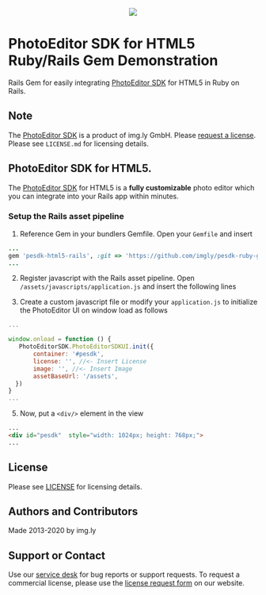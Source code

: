 <p align="center">
  <img src="http://static.photoeditorsdk.com/logo.png" />
</p>

# PhotoEditor SDK for HTML5 Ruby/Rails Gem Demonstration
Rails Gem for easily integrating [PhotoEditor SDK](https://www.photoeditorsdk.com/?utm_campaign=Projects&utm_source=Github&utm_medium=Side_Projects&utm_content=Ruby-Gem-Demo) for HTML5 in Ruby on Rails.

## Note 
The [PhotoEditor SDK](https://www.photoeditorsdk.com/?utm_campaign=Projects&utm_source=Github&utm_medium=Side_Projects&utm_content=Ruby-Gem-Demo) is a product of img.ly GmbH. 
Please [request a license](https://account.photoeditorsdk.com/pricing?utm_campaign=Projects&utm_source=Github&utm_medium=Side_Projects&utm_content=Ruby-Gem-Demo). Please see `LICENSE.md` for licensing details.


## PhotoEditor SDK for HTML5.
The [PhotoEditor SDK](https://www.photoeditorsdk.com/?utm_campaign=Projects&utm_source=Github&utm_medium=Side_Projects&utm_content=Ruby-Gem-Demo) for HTML5 is a **fully customizable** photo editor which you can integrate into your Rails app within minutes.

### Setup the Rails asset pipeline

1. Reference Gem in your bundlers Gemfile. Open your `Gemfile` and insert
```ruby
...
gem 'pesdk-html5-rails', :git => 'https://github.com/imgly/pesdk-ruby-gem-demo.git'
...
```
2. Register javascript with the Rails asset pipeline. Open `/assets/javascripts/application.js` and insert the following lines 

3. Create a custom javascript file or modify your `application.js` to initialize the PhotoEditor UI on window load as follows 

```javascript
...

window.onload = function () {
   PhotoEditorSDK.PhotoEditorSDKUI.init({
       container: '#pesdk',
       license: '', //<- Insert License
       image: '', //<- Insert Image
       assetBaseUrl: '/assets',
  })
}
...

```

5. Now, put a `<div/>` element in the view 
```html
...
<div id="pesdk"  style="width: 1024px; height: 768px;">
...
```

## License
Please see [LICENSE](https://github.com/imgly/pesdk-ruby-gem-demo/blob/main/LICENSE.md) for licensing details.

## Authors and Contributors
Made 2013-2020 by img.ly

## Support or Contact
Use our [service desk](https://support.photoeditorsdk.com) for bug reports or support requests. To request a commercial license, please use the [license request form](https://account.photoeditorsdk.com/pricing?utm_campaign=Projects&utm_source=Github&utm_medium=Side_Projects&utm_content=Ruby-Gem-Demo) on our website.








